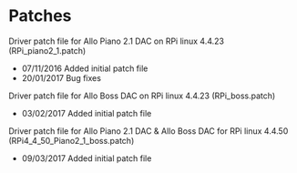 # Patches 

Driver patch file for Allo Piano 2.1 DAC on RPi linux 4.4.23 (RPi_piano2_1.patch)
* 07/11/2016	Added initial patch file
* 20/01/2017	Bug fixes

Driver patch file for Allo Boss DAC on RPi linux 4.4.23 (RPi_boss.patch)
* 03/02/2017	Added initial patch file

Driver patch file for Allo Piano 2.1 DAC & Allo Boss DAC for RPi linux 4.4.50 (RPi4_4_50_Piano2_1_boss.patch)
* 09/03/2017	Added initial patch file

